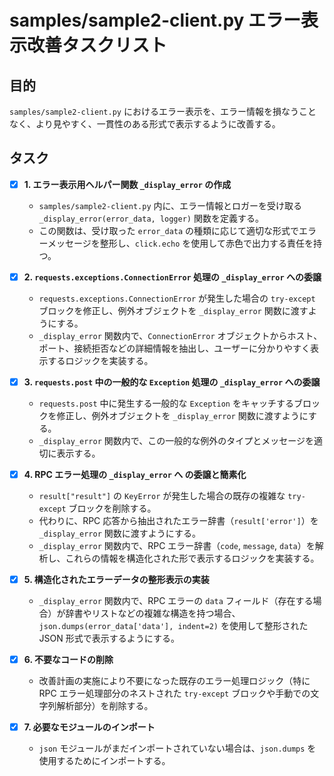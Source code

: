 # samples/sample2-client.py エラー表示改善タスクリスト

## 目的
`samples/sample2-client.py` におけるエラー表示を、エラー情報を損なうことなく、より見やすく、一貫性のある形式で表示するように改善する。

## タスク

- [x] **1. エラー表示用ヘルパー関数 `_display_error` の作成**
    - `samples/sample2-client.py` 内に、エラー情報とロガーを受け取る `_display_error(error_data, logger)` 関数を定義する。
    - この関数は、受け取った `error_data` の種類に応じて適切な形式でエラーメッセージを整形し、`click.echo` を使用して赤色で出力する責任を持つ。

- [x] **2. `requests.exceptions.ConnectionError` 処理の `_display_error` への委譲**
    - `requests.exceptions.ConnectionError` が発生した場合の `try-except` ブロックを修正し、例外オブジェクトを `_display_error` 関数に渡すようにする。
    - `_display_error` 関数内で、`ConnectionError` オブジェクトからホスト、ポート、接続拒否などの詳細情報を抽出し、ユーザーに分かりやすく表示するロジックを実装する。

- [x] **3. `requests.post` 中の一般的な `Exception` 処理の `_display_error` への委譲**
    - `requests.post` 中に発生する一般的な `Exception` をキャッチするブロックを修正し、例外オブジェクトを `_display_error` 関数に渡すようにする。
    - `_display_error` 関数内で、この一般的な例外のタイプとメッセージを適切に表示する。

- [x] **4. RPC エラー処理の `_display_error` へ の委譲と簡素化**
    - `result["result"]` の `KeyError` が発生した場合の既存の複雑な `try-except` ブロックを削除する。
    - 代わりに、RPC 応答から抽出されたエラー辞書（`result['error']`）を `_display_error` 関数に渡すようにする。
    - `_display_error` 関数内で、RPC エラー辞書（`code`, `message`, `data`）を解析し、これらの情報を構造化された形で表示するロジックを実装する。

- [x] **5. 構造化されたエラーデータの整形表示の実装**
    - `_display_error` 関数内で、RPC エラーの `data` フィールド（存在する場合）が辞書やリストなどの複雑な構造を持つ場合、`json.dumps(error_data['data'], indent=2)` を使用して整形された JSON 形式で表示するようにする。

- [x] **6. 不要なコードの削除**
    - 改善計画の実施により不要になった既存のエラー処理ロジック（特に RPC エラー処理部分のネストされた `try-except` ブロックや手動での文字列解析部分）を削除する。

- [x] **7. 必要なモジュールのインポート**
    - `json` モジュールがまだインポートされていない場合は、`json.dumps` を使用するためにインポートする。